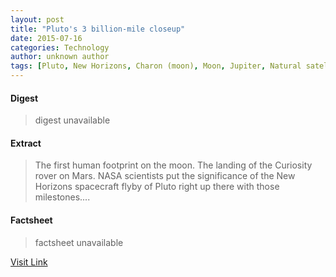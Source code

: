 ```yaml
---
layout: post
title: "Pluto's 3 billion-mile closeup"
date: 2015-07-16
categories: Technology
author: unknown author
tags: [Pluto, New Horizons, Charon (moon), Moon, Jupiter, Natural satellite, Styx (moon), Hubble Space Telescope, Io (moon), Planemos, Space science, Outer space, Bodies of the Solar System, Astronomy, Solar System, Planetary science]
---
```



#### Digest
>digest unavailable

#### Extract
>The first human footprint on the moon. The landing of the Curiosity rover on Mars. NASA scientists put the significance of the New Horizons spacecraft flyby of Pluto right up there with those milestones....

#### Factsheet
>factsheet unavailable

[Visit Link](http://www.cnn.com/2015/07/15/us/nasa-new-horizons-pluto-flyby/index.html)


